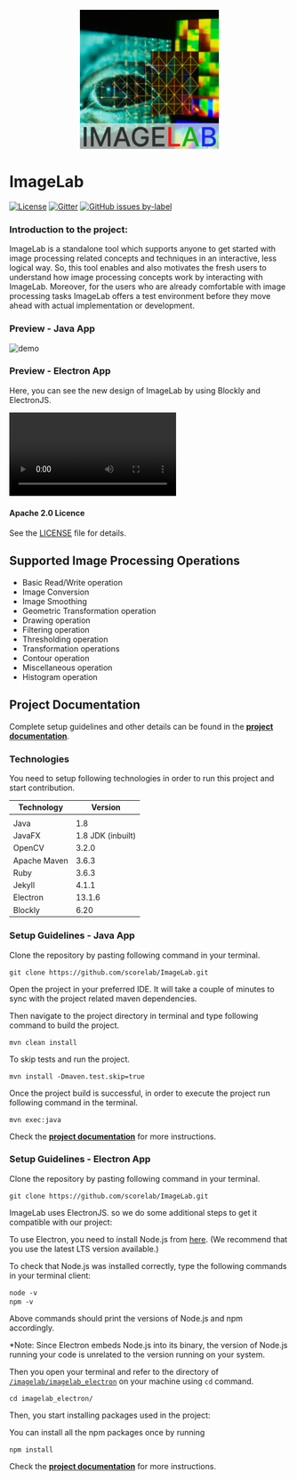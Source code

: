 <p align="center">
  <img src="./ImageLab.png" alt="ImageLab source" width="250px" height="250px"/>
</p>

# ImageLab

[![License](https://img.shields.io/badge/License-Apache%202.0-blue.svg)](https://opensource.org/licenses/Apache-2.0)
[![Gitter](https://badges.gitter.im/scorelab/ImageLab.svg)](https://gitter.im/scorelab/ImageLab?utm_source=badge&utm_medium=badge&utm_campaign=pr-badge)
[![GitHub issues by-label][hacktoberfest-badge]][hacktoberfest-link]
  

### Introduction to the project:

ImageLab is a standalone tool which supports anyone to get started with image processing related concepts and techniques in an interactive, less logical way. So, this tool enables and also motivates the fresh users to understand how image processing concepts work by interacting with ImageLab. Moreover, for the users who are already comfortable with image processing tasks ImageLab offers a test environment before they move ahead with actual implementation or development.

### Preview - Java App

![demo](docs/assets/Demov2.gif)

### Preview - Electron App

Here, you can see the new design of ImageLab by using Blockly and ElectronJS.

<video src="https://user-images.githubusercontent.com/43797542/130302770-b43a8ee4-fb59-4af2-b804-20e1847866f4.mp4" controls="controls" style="max-width: 730px;"></video>

#### Apache 2.0 Licence

See the [LICENSE](https://github.com/scorelab) file for details.

## Supported Image Processing Operations

- Basic Read/Write operation
- Image Conversion
- Image Smoothing
- Geometric Transformation operation
- Drawing operation
- Filtering operation
- Thresholding operation
- Transformation operations
- Contour operation
- Miscellaneous operation
- Histogram operation

## Project Documentation

Complete setup guidelines and other details can be found in the **[project documentation](https://scorelab.org/imagelab/)**.

### Technologies

You need to setup following technologies in order to run this project and start contribution.

| Technology   | Version              |
|--------------|----------------------|
|              |                      |
| Java         | 1.8                  |
| JavaFX       | 1.8 JDK (inbuilt)    |
| OpenCV       | 3.2.0                |
| Apache Maven | 3.6.3                |
| Ruby         | 3.6.3                |
| Jekyll       | 4.1.1                |
| Electron     | 13.1.6               |
| Blockly      | 6.20                 |

### Setup Guidelines - Java App

Clone the repository by pasting following command in your terminal.

```
git clone https://github.com/scorelab/ImageLab.git
```

Open the project in your preferred IDE. It will take a couple of minutes
to sync with the project related maven dependencies.

Then navigate to the project directory in terminal and type following command
to build the project.

```
mvn clean install
```

To skip tests and run the project.

```
mvn install -Dmaven.test.skip=true
```

Once the project build is successful, in order to execute the project run 
following command in the terminal.

```
mvn exec:java
``` 

Check the **[project documentation](https://scorelab.org/imagelab/)** for more instructions.

### Setup Guidelines - Electron App

Clone the repository by pasting following command in your terminal.

```
git clone https://github.com/scorelab/ImageLab.git
```

ImageLab uses ElectronJS. so we do some additional steps to get it compatible with our project:

To use Electron, you need to install Node.js from [here](https://nodejs.org/en/download/). (We recommend that you use the latest LTS version available.)

To check that Node.js was installed correctly, type the following commands in your terminal client:

```
node -v
npm -v
```

Above commands should print the versions of Node.js and npm accordingly.

\*Note: Since Electron embeds Node.js into its binary, the version of Node.js running your code is unrelated to the version running on your system.

Then you open your terminal and refer to the directory of [`/imagelab/imagelab_electron`](https://github.com/kaveeshadinamidu/imagelab/tree/master/imagelab_electron) on your machine using `cd` command.

```
cd imagelab_electron/
```

Then, you start installing packages used in the project:

You can install all the npm packages once by running

```
npm install
```

Check the **[project documentation](https://scorelab.org/imagelab/)** for more instructions.

[<--# Generic Links -->]: #
[hacktoberfest-link]: https://github.com/scorelab/ImageLab/issues?q=is%3Aissue+is%3Aopen+label%3Ahacktoberfest
[hacktoberfest-badge]: https://img.shields.io/github/issues-raw/scorelab/ImageLab/hacktoberfest.svg?label=Hacktoberfest&color=purple
